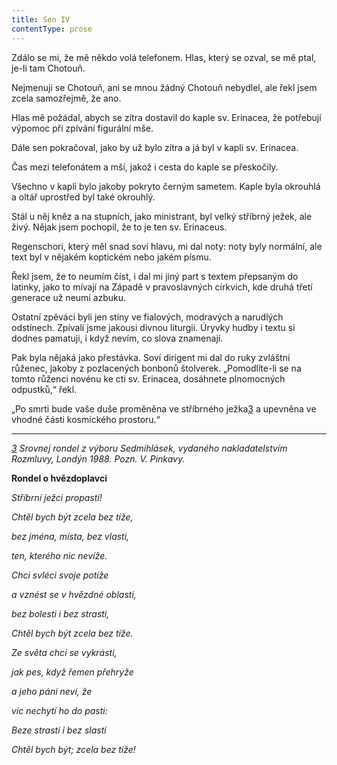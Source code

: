 ```yaml
---
title: Sen IV
contentType: prose
---
```


<section>

Zdálo se mi, že mě někdo volá telefonem. Hlas, který se ozval, se mě ptal, je-li tam Chotouň.

Nejmenuji se Chotouň, ani se mnou žádný Chotouň nebydlel, ale řekl jsem zcela samozřejmě, že ano.

Hlas mě požádal, abych se zítra dostavil do kaple sv. Eri­nacea, že potřebují výpomoc při zpívání figurální mše.

Dále sen pokračoval, jako by už bylo zítra a já byl v kapli sv. Erinacea.

Čas mezi telefonátem a mší, jakož i cesta do kaple se přeskočily.

Všechno v kapli bylo jakoby pokryto černým sametem. Kaple byla okrouhlá a oltář uprostřed byl také okrouhlý.

Stál u něj kněz a na stupních, jako ministrant, byl velký stříbrný ježek, ale živý. Nějak jsem pochopil, že to je ten sv. Erinaceus.

Regenschori, který měl snad soví hlavu, mi dal noty: noty byly normální, ale text byl v nějakém koptickém nebo jakém písmu.

Řekl jsem, že to neumím číst, i dal mi jiný part s textem přepsaným do latinky, jako to mívají na Západě v pravo­slavných církvích, kde druhá třetí generace už neumí azbuku.

Ostatní zpěváci byli jen stíny ve fialových, modravých a narudlých odstínech. Zpívali jsme jakousi divnou liturgii. Úryvky hudby i textu si dodnes pamatuji, i když nevím, co slova znamenají.

Pak byla nějaká jako přestávka. Soví dirigent mi dal do ruky zvláštní růženec, jakoby z pozlacených bonbonů štolverek. „Pomodlíte-li se na tomto růženci novénu ke cti sv. Erinacea, dosáhnete plnomocných odpustků,“ řekl.

„Po smrti bude vaše duše proměněna ve stříbrného ježka[3](./resources/undefined) a upevněna ve vhodné části kosmického prostoru.“

* * *

_[3](./resources/undefined) Srovnej rondel z výboru _Sedmihlásek_, vydaného nakladatelstvím Rozmluvy, Londýn 1988. _Pozn. V. Pinkavy.__

__Rondel o hvězdoplavci__

_Stříbrní ježci propastí!_

_Chtěl bych být zcela bez tíže,_

_bez jména, místa, bez vlasti,_

_ten, kterého nic nevíže._

_Chci svléci svoje potíže_

_a vznést se v hvězdné oblasti,_

_bez bolesti i bez strasti,_

_Chtěl bych být zcela bez tíže._

_Ze světa chci se vykrásti,_

_jak pes, když řemen přehryže_

_a jeho páni neví, že_

_víc nechytí ho do pasti:_

_Beze strasti i bez slasti_

_Chtěl bych být; zcela bez tíže!_

</section>
